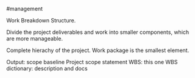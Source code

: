#management 

Work Breakdown Structure.

Divide the project deliverables and work into smaller components, which are more manageable.

Complete hierachy of the project.
	Work package is the smallest element.

Output: scope baseline
	Project scope statement
	WBS: this one
	WBS dictionary: description and docs